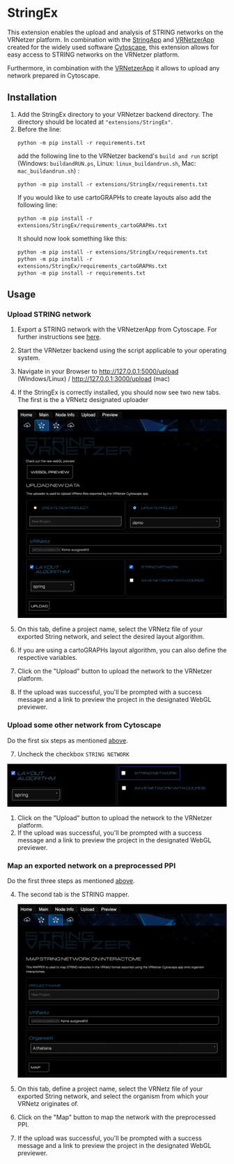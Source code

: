 # StringEx

This extension enables the upload and analysis of STRING networks on the VRNetzer platform. In combination with the [StringApp](https://apps.cytoscape.org/apps/stringapp) and [VRNetzerApp](https://github.com/menchelab/STRING-VRNetzer/blob/main/cytoscapeApp/VRNetzerApp/target/VRNetzerApp-1.0.0.jar) created for the widely used software [Cytoscape](https://cytoscape.org/), this extension allows for easy access to STRING networks on the VRNetzer platform.

Furthermore, in combination with the [VRNetzerApp](https://github.com/menchelab/STRING-VRNetzer/blob/main/cytoscapeApp/VRNetzerApp/target/VRNetzerApp-1.0.0.jar) it allows to upload any network prepared in Cytoscape.

## Installation

1. Add the StringEx directory to your VRNetzer backend directory. The directory should be located at `"extensions/StringEx"`.
2. Before the line:
   ```
   python -m pip install -r requirements.txt
   ```
   add the following line to the VRNetzer backend's `build and run` script (Windows: `buildandRUN.ps`, Linux: `linux_buildandrun.sh`, Mac: `mac_buildandrun.sh`) :
   ```
   python -m pip install -r extensions/StringEx/requirements.txt
   ```
   If you would like to use cartoGRAPHs to create layouts also add the following line:
   ```
   python -m pip install -r extensions/StringEx/requirements_cartoGRAPHs.txt
   ```
   It should now look something like this:
   ```
   python -m pip install -r extensions/StringEx/requirements.txt
   python -m pip install -r extensions/StringEx/requirements_cartoGRAPHs.txt
   python -m pip install -r requirements.txt
   ```

## Usage

### Upload STRING network

1. Export a STRING network with the VRNetzerApp from Cytoscape. For further instructions see [here](https://github.com/menchelab/STRING-VRNetzer).
2. Start the VRNetzer backend using the script applicable to your operating system.
3. Navigate in your Browser to http://127.0.0.1:5000/upload (Windows/Linux) / http://127.0.0.1:3000/upload (mac)
4. If the StringEx is correctly installed, you should now see two new tabs. The first is the a VRNetz designated uploader

   <img src="https://raw.githubusercontent.com/menchelab/STRING-VRNetzer/main/pictures/uploader_tabs_1.png?token=GHSAT0AAAAAABY6FADQ6JNPWKJBGDUBW6HEY356G5Q" alt="Picture that visualizes the location of the StringEx uploader tab">

5. On this tab, define a project name, select the VRNetz file of your exported String network, and select the desired layout algorithm.
6. If you are using a cartoGRAPHs layout algorithm, you can also define the respective variables.
7. Click on the "Upload" button to upload the network to the VRNetzer platform.
8. If the upload was successful, you'll be prompted with a success message and a link to preview the project in the designated WebGL previewer.

### Upload some other network from Cytoscape

Do the first six steps as mentioned [above](#upload-string-network).

7. Uncheck the checkbox `STRING NETWORK`

<img src="https://raw.githubusercontent.com/menchelab/STRING-VRNetzer/main/pictures/non_string.png?token=GHSAT0AAAAAABY6FADRLDGI7NWYYVV4YRTOY356L4Q" alt="Picture that visualizes the where the checkbox can be found">

1. Click on the "Upload" button to upload the network to the VRNetzer platform.
2. If the upload was successful, you'll be prompted with a success message and a link to preview the project in the designated WebGL previewer.

### Map an exported network on a preprocessed PPI

Do the first three steps as mentioned [above](#upload-string-network).

4. The second tab is the STRING mapper.

   <img src="https://raw.githubusercontent.com/menchelab/STRING-VRNetzer/main/pictures/uploader_tabs_2.png?token=GHSAT0AAAAAABY6FADQKPPPP5GEM3SLMK4YY356JTA" alt="Picture that visualizes the location of the StringEx map tab.">

5. On this tab, define a project name, select the VRNetz file of your exported String network, and select the organism from which your VRNetz originates of.
6. Click on the "Map" button to map the network with the preprocessed PPI.
7. If the upload was successful, you'll be prompted with a success message and a link to preview the project in the designated WebGL previewer.
